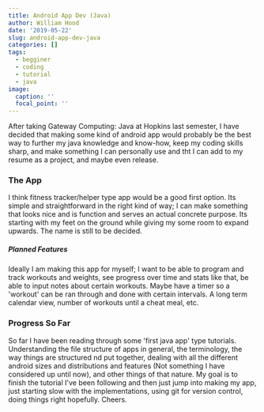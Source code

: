```yaml
---
title: Android App Dev (Java)
author: William Hood
date: '2019-05-22'
slug: android-app-dev-java
categories: []
tags:
  - begginer
  - coding
  - tutorial
  - java
image:
  caption: ''
  focal_point: ''
---
```


After taking Gateway Computing: Java at Hopkins last semester, I have decided that making some kind of android app would probably be the best way to further my java knowledge and know-how, keep my coding skills sharp, and make something I can personally use and tht I can add to my resume as a project, and maybe even release.

### The App
I think fitness tracker/helper type app would be a good first option. Its simple and straightforward in the right kind of way; I can make something that looks nice and is function and serves an actual concrete purpose. Its starting with my feet on the ground while giving my some room to expand upwards.
The name is still to be decided.

##### Planned Features
Ideally I am making this app for myself; I want to be able to program and track workouts and weights, see progress over time and stats like that, be able to input notes about certain workouts.
Maybe have a timer so a 'workout' can be ran through and done with certain intervals. A long term calendar view, number of workouts until a cheat meal, etc. 

### Progress So Far
So far I have been reading through some 'first java app' type tutorials. Understanding the file structure of apps in general, the terminology, the way things are structured nd put together, dealing with all the different android sizes and distributions and features (Not something I have considered up until now), and other things of that nature.
My goal is to finish the tutorial I've been following and then just jump into making my app, just starting slow with the implementations, using git for version control, doing things right hopefully. Cheers.
